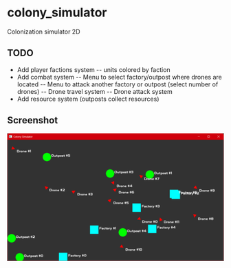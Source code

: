 # colony_simulator
Colonization simulator 2D

## TODO
- Add player factions system
    -- units colored by faction
- Add combat system
    -- Menu to select factory/outpost where drones are located
    -- Menu to attack another factory or outpost (select number of drones)
    -- Drone travel system
    -- Drone attack system
- Add resource system (outposts collect resources)

## Screenshot

![Screenshot](docs/images/screenshot_001.png)
